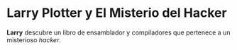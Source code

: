 # Larry Plotter y El Misterio del Hacker

**Larry** descubre un libro de ensamblador y compiladores que pertenece a un
misterioso *hacker*.
